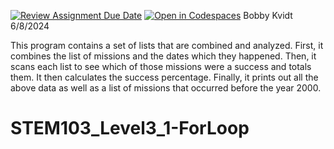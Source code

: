 [![Review Assignment Due Date](https://classroom.github.com/assets/deadline-readme-button-24ddc0f5d75046c5622901739e7c5dd533143b0c8e959d652212380cedb1ea36.svg)](https://classroom.github.com/a/9aHTYUBc)
[![Open in Codespaces](https://classroom.github.com/assets/launch-codespace-7f7980b617ed060a017424585567c406b6ee15c891e84e1186181d67ecf80aa0.svg)](https://classroom.github.com/open-in-codespaces?assignment_repo_id=15241730)
Bobby Kvidt
6/8/2024

This program contains a set of lists that are combined and analyzed. 
First, it combines the list of missions and the dates which they happened.
Then, it scans each list to see which of those missions were a success and totals them.
It then calculates the success percentage.
Finally, it prints out all the above data as well as a list of missions that occurred before the year 2000.
# STEM103_Level3_1-ForLoop